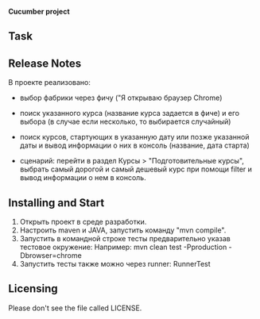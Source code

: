 **Cucumber project**


Task
-------------


Release Notes
-------------

В проекте реализовано: 

- выбор фабрики через фичу ("Я открываю браузер Chrome)

- поиск указанного курса (название курса задается в фиче) и его выбора (в случае если несколько, то выбирается случайный)

- поиск курсов, стартующих в указанную дату или позже указанной даты и вывод информации о них в консоль (название, дата старта)

- сценарий: перейти в раздел Курсы > "Подготовительные курсы", выбрать самый дорогой и самый дешевый курс при помощи filter и вывод информации о нем в консоль.

Installing and Start
--------------------

1. Открыть проект в среде разработки.
2. Настроить maven и JAVA, запустить команду "mvn compile".
3. Запустить в командной строке тесты предварительно указав тестовое окружение:
Например: mvn clean test -Pproduction -Dbrowser=chrome
4. Запустить тесты также можно через runner: RunnerTest 

Licensing
---------

Please don't see the file called LICENSE.
